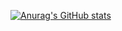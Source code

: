 [![Anurag's GitHub stats](https://github-readme-stats.vercel.app/api?username=Ocalak)](https://github.com/anuraghazra/github-readme-stats)
